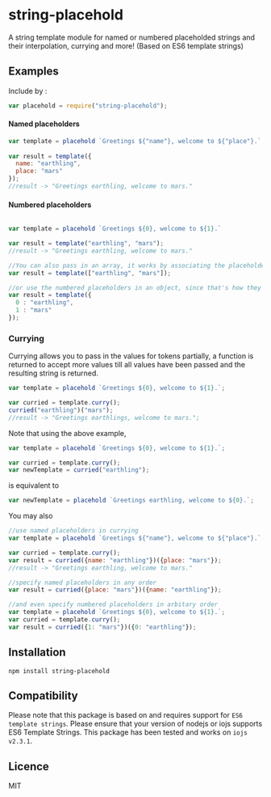 # string-placehold

A string template module for named or numbered placeholded strings and their interpolation, currying and more! (Based on ES6 template strings)

## Examples

Include by : 
```js
var placehold = require("string-placehold");
```

#### Named placeholders

```js
var template = placehold `Greetings ${"name"}, welcome to ${"place"}.`
 
var result = template({
  name: "earthling",
  place: "mars"
});
//result -> "Greetings earthling, welcome to mars."

```

#### Numbered placeholders
```js

var template = placehold `Greetings ${0}, welcome to ${1}.`

var result = template("earthling", "mars");
//result -> "Greetings earthling, welcome to mars."

//You can also pass in an array, it works by associating the placeholder with the array element on the index
var result = template(["earthling", "mars"]);

//or use the numbered placeholders in an object, since that's how they are treated internally
var result = template({
  0 : "earthling",
  1 : "mars"
});

```

### Currying

Currying allows you to pass in the values for tokens partially, a function is returned to accept more values till all values have been passed and the resulting string is returned.

```js
var template = placehold `Greetings ${0}, welcome to ${1}.`;

var curried = template.curry();
curried("earthling")("mars");
//result -> "Greetings earthlings, welcome to mars.";
```

Note that using the above example, 
```js
var template = placehold `Greetings ${0}, welcome to ${1}.`;

var curried = template.curry();
var newTemplate = curried("earthling");
```
is equivalent to

```js
var newTemplate = placehold `Greetings earthling, welcome to ${0}.`;
```

You may also

```js
//use named placeholders in currying
var template = placehold `Greetings ${"name"}, welcome to ${"place"}.`;

var curried = template.curry();
var result = curried({name: "earthling"})({place: "mars"});
//result -> "Greetings earthling, welcome to mars."

//specify named placeholders in any order
var result = curried({place: "mars"})({name: "earthling"});

//and even specify numbered placeholders in arbitary order
var template = placehold `Greetings ${0}, welcome to ${1}.`;
var curried = template.curry();
var result = curried({1: "mars"})({0: "earthling"});
```
## Installation

`npm install string-placehold`

## Compatibility

Please note that this package is based on and requires support for `ES6 template strings`. Please ensure that your version of nodejs or iojs supports ES6 Template Strings. This package has been tested and works on `iojs v2.3.1`.

## Licence

MIT